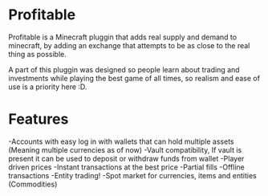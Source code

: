 # Profitable
Profitable is a Minecraft pluggin that adds real supply and demand to minecraft, by adding an exchange that attempts to be as close to the real thing as possible.

A part of this pluggin was designed so people learn about trading and investments while playing the best game of all times, so realism and ease of use is a priority here :D.

# Features
-Accounts with easy log in with wallets that can hold multiple assets (Meaning multiple currencies as of now)
-Vault compatibility, If vault is present it can be used to deposit or withdraw funds from wallet
-Player driven prices
-Instant transactions at the best price
-Partial fills
-Offline transactions
-Entity trading!
-Spot market for currencies, items and entities (Commodities)
